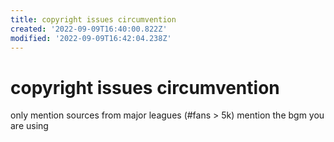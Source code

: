 ```yaml
---
title: copyright issues circumvention
created: '2022-09-09T16:40:00.822Z'
modified: '2022-09-09T16:42:04.238Z'
---
```


# copyright issues circumvention

only mention sources from major leagues (#fans > 5k)
mention the bgm you are using
